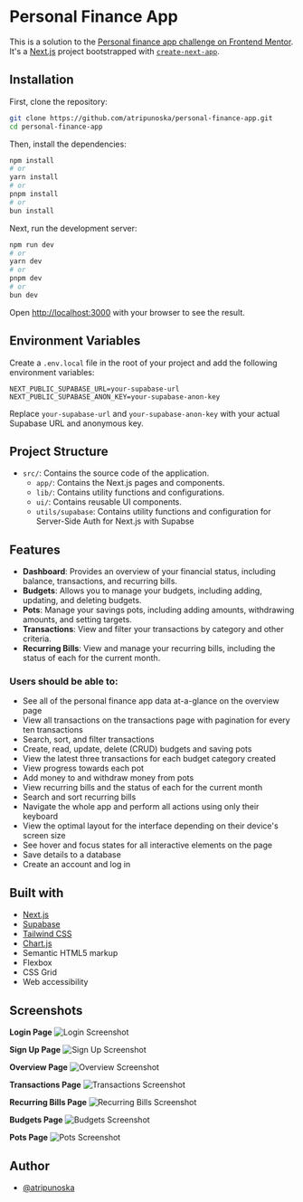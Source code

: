 # Personal Finance App

This is a solution to the [Personal finance app challenge on Frontend Mentor](https://www.frontendmentor.io/challenges/personal-finance-app-JfjtZgyMt1). It's a [Next.js](https://nextjs.org) project bootstrapped with [`create-next-app`](https://nextjs.org/docs/app/api-reference/cli/create-next-app).

## Installation

First, clone the repository:

```bash
git clone https://github.com/atripunoska/personal-finance-app.git
cd personal-finance-app
```

Then, install the dependencies:

```bash
npm install
# or
yarn install
# or
pnpm install
# or
bun install
```

Next, run the development server:

```bash
npm run dev
# or
yarn dev
# or
pnpm dev
# or
bun dev
```

Open [http://localhost:3000](http://localhost:3000) with your browser to see the result.

## Environment Variables

Create a `.env.local` file in the root of your project and add the following environment variables:

```env
NEXT_PUBLIC_SUPABASE_URL=your-supabase-url
NEXT_PUBLIC_SUPABASE_ANON_KEY=your-supabase-anon-key
```

Replace `your-supabase-url` and `your-supabase-anon-key` with your actual Supabase URL and anonymous key.

## Project Structure

- `src/`: Contains the source code of the application.
  - `app/`: Contains the Next.js pages and components.
  - `lib/`: Contains utility functions and configurations.
  - `ui/`: Contains reusable UI components.
  - `utils/supabase`: Contains utility functions and configuration for Server-Side Auth for Next.js with Supabse

## Features

- **Dashboard**: Provides an overview of your financial status, including balance, transactions, and recurring bills.
- **Budgets**: Allows you to manage your budgets, including adding, updating, and deleting budgets.
- **Pots**: Manage your savings pots, including adding amounts, withdrawing amounts, and setting targets.
- **Transactions**: View and filter your transactions by category and other criteria.
- **Recurring Bills**: View and manage your recurring bills, including the status of each for the current month.

### Users should be able to:

- See all of the personal finance app data at-a-glance on the overview page
- View all transactions on the transactions page with pagination for every ten transactions
- Search, sort, and filter transactions
- Create, read, update, delete (CRUD) budgets and saving pots
- View the latest three transactions for each budget category created
- View progress towards each pot
- Add money to and withdraw money from pots
- View recurring bills and the status of each for the current month
- Search and sort recurring bills
- Navigate the whole app and perform all actions using only their keyboard
- View the optimal layout for the interface depending on their device's screen size
- See hover and focus states for all interactive elements on the page
- Save details to a database
- Create an account and log in

## Built with

- [Next.js](https://nextjs.org/)
- [Supabase](https://supabase.io/)
- [Tailwind CSS](https://tailwindcss.com/)
- [Chart.js](https://www.chartjs.org/)
- Semantic HTML5 markup
- Flexbox
- CSS Grid
- Web accessibility

## Screenshots

**Login Page**
![Login Screenshot](public/assets/images/login.png)

**Sign Up Page**
![Sign Up Screenshot](public/assets/images/signup.png)

**Overview Page**
![Overview Screenshot](public/assets/images/overview.png)

**Transactions Page**
![Transactions Screenshot](public/assets/images/transactions.png)

**Recurring Bills Page**
![Recurring Bills Screenshot](public/assets/images/recurring-bills.png)

**Budgets Page**
![Budgets Screenshot](public/assets/images/budgets.png)

**Pots Page**
![Pots Screenshot](public/assets/images/pots.png)

## Author

- [@atripunoska](https://www.github.com/atripunoska)
